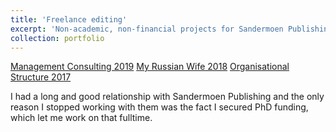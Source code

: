```yaml
---
title: 'Freelance editing'
excerpt: 'Non-academic, non-financial projects for Sandermoen Publishing'
collection: portfolio
---
```


[Management Consulting 2019](https://sandermoenpublishing.com/collections/kjetil-sandermoen-books/products/management-consulting)
[My Russian Wife 2018](https://sandermoenpublishing.com/collections/kjetil-sandermoen-books/products/my-russian-wife)
[Organisational Structure 2017](https://sandermoenpublishing.com/collections/kjetil-sandermoen-books/products/organisational-structure)

I had a long and good relationship with Sandermoen Publishing and the only reason I stopped working with them was the fact I secured PhD funding, which let me work on that fulltime.
